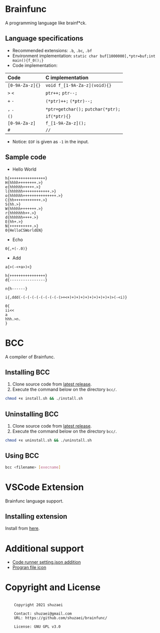 # Brainfunc
A programming language like brainf\*ck.

## Language specifications

- Recommended extensions: `.b`, `.bc`, `.bf`
- Environment implementation: `static char buf[1000000],*ptr=buf;int main(){f_0();}`
- Code implementation:

| Code            | C implementation                   |
| :-------------- | :--------------------------------- |
| `[0-9A-Za-z]{}` | `void f_[1-9A-Za-z](void){}`       |
| `>` `<`         | `ptr++;` `ptr--;`                  |
| `+` `-`         | `(*ptr)++;` `(*ptr)--;`            |
| `,` `.`         | `*ptr=getchar();` `putchar(*ptr);` |
| `()`            | `if(*ptr){}`                       |
| `[0-9A-Za-z]`   | `f_[1-9A-Za-z]();`                 |
| `#`             | `//`                               |

- Notice: `EOF` is given as `-1` in the input.

## Sample code
- Hello World

```brainfuck
h{++++++++++++++++}
H{hhhh++++++++.>}
e{hhhhhh+++++.>}
l{hhhhhh++++++++++++.>}
o{hhhhhh+++++++++++++++.>}
C{hh++++++++++++.>}
S{hh.>}
W{hhhhh+++++++.>}
r{hhhhhhh++.>}
d{hhhhhh++++.>}
E{hh+.>}
N{++++++++++.>}
0{HelloCSWorldEN}
```

- Echo

```brainfuck
0{,+(-.0)}
```

- Add

```brainfuck
a{>(-<+a>)<}

h{++++++++++++++++}
d{----------------}

n{h------}

i{,ddd(-(-(-(-(-(-(-(-(-(>+<+)+)+)+)+)+)+)+)+)+)>(-<i)}

0{
ii<<
a
hhh.>n.
}
```

# BCC
A compiler of Brainfunc.

## Installing BCC
1. Clone source code from [latest release](https://github.com/shuzaei/brainfunc/releases/latest/).
2. Execute the command below on the directory `bcc/`.

```sh
chmod +x install.sh && ./install.sh
```

## Uninstalling BCC
1. Clone source code from [latest release](https://github.com/shuzaei/brainfunc/releases/latest/).
2. Execute the command below on the directory `bcc/`.

```sh
chmod +x uninstall.sh && ./uninstall.sh
```

## Using BCC
```sh
bcc <filename> [execname]
```

# VSCode Extension
Brainfunc language support.

## Installing extension
Install from [here](https://marketplace.visualstudio.com/items?itemName=shuzaei.vscode-brainfunc).

# Additional support
- [Code runner setting.json addition](./utils/code-runner.append.json)
- [Progran file icon](./utils/brainfunc.icon.svg)

# Copyright and License

```LICENSE

    Copyright 2021 shuzaei

    Contact: shuzaei@gmail.com
    URL: https://github.com/shuzaei/brainfunc/
    
    License: GNU GPL v3.0
    
```
